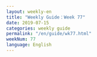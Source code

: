 ```yaml
---
layout: weekly-en
title: "Weekly Guide：Week 77"
date: 2019-07-15
categories: weekly guide
permalink: "/en/guide/wk77.html"
weekNum: 77
language: English
---
```

